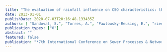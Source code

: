 ```yaml
---
title: "The evaluation of rainfall influence on CSO characteristics: the Berlin case study"
date: 2013-01-01
publishDate: 2020-07-03T20:16:48.133435Z
authors: [ "Sandoval, S.", "Torres, A.", "Pawlowsky-Reusing, E.", "riechel", "caradot" ]
publication_types: ["0"]
abstract: ""
featured: false
publication: "*7th International Conference on Sewer Processes & Networks*"
---
```


